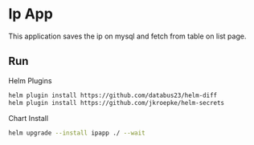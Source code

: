 # Ip App

This application saves the ip on mysql and fetch from table on list page.

## Run

Helm Plugins
```bash
helm plugin install https://github.com/databus23/helm-diff
helm plugin install https://github.com/jkroepke/helm-secrets
```

Chart Install
```bash
helm upgrade --install ipapp ./ --wait
```

